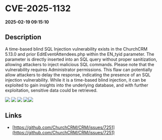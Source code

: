 # CVE-2025-1132

**2025-02-19 09:15:10**

## Description
A time-based blind SQL Injection vulnerability exists in the ChurchCRM 5.13.0 and prior EditEventAttendees.php within the EN_tyid parameter. The parameter is directly inserted into an SQL query without proper sanitization, allowing attackers to inject malicious SQL commands. Please note that the vulnerability requires Administrator permissions. This flaw can potentially allow attackers to delay the response, indicating the presence of an SQL injection vulnerability. While it is a time-based blind injection, it can be exploited to gain insights into the underlying database, and with further exploitation, sensitive data could be retrieved.

![](https://img.shields.io/static/v1?label=Exploit&message=Yes&color=red)
![](https://img.shields.io/static/v1?label=Score&message=9.3&color=red)
![](https://img.shields.io/static/v1?label=Severity&message=CRITICAL&color=red)
![](https://img.shields.io/static/v1?label=CWE&message=SQL&color=green)![](https://img.shields.io/static/v1?label=CWE&message=SQL&color=green)

## Links
- [https://github.com/ChurchCRM/CRM/issues/7251](https://github.com/ChurchCRM/CRM/issues/7251)
